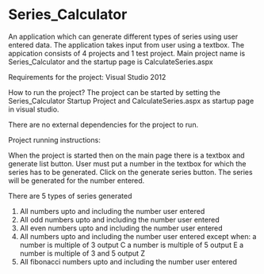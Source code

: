 # Series_Calculator
An application which can generate different types of series using user entered data.
The application takes input from user using a textbox.
The appication consists of 4 projects and 1 test project. Main project name is Series_Calculator and the startup page is CalculateSeries.aspx

Requirements for the project:
Visual Studio 2012

How to run the project?
The project can be started by setting the Series_Calculator Startup Project and CalculateSeries.aspx as startup page in visual studio.

There are no external dependencies for the project to run.

Project running instructions:

When the project is started then on the main page there is a textbox and generate list button.
User must put a number in the textbox for which the series has to be generated.
Click on the generate series button.
The series will be generated for the number entered.

There are 5 types of series generated
1) All numbers upto and including the number user entered
2) All odd numbers upto and including the number user entered
3) All even numbers upto and including the number user entered
4) All numbers upto and including the number user entered 
except when:
  a number is multiple of 3 output C
  a number is multiple of 5 output E
  a number is multiple of 3 and 5 output Z
5) All fibonacci numbers upto and including the number user entered


